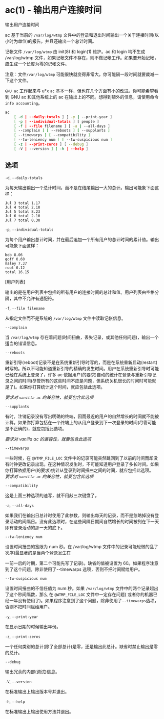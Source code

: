 # ac(1) - 输出用户连接时间

输出用户连接时间

ac 基于当前的 `/var/log/wtmp` 文件中的登录和退出时间输出一个关于连接时间(以小时为单位)的报告。并且还输出一个总计时间。

记帐文件 `/var/log/wtmp` 由 init(8) 和 login(1) 维护。ac 和 login 均不生成 /var/log/wtmp 文件，如果记帐文件不存在，则不做记帐工作。如果要开始记帐，应生成一个长度为零的记帐文件。

注意：文件`/var/log/wtmp` 可能很快就变得非常大。你可能隔一段时间就要裁减一下这个文件。

`GNU ac` 工作起来与 u*x `ac` 基本一样，但也在几个方面有小的改进。你可能希望看到 GNU ac 和其他系统上的 ac
在输出上的不同。想得到额外的信息，请使用命令`info accounting`。

```bash
ac
	[ -d | --daily-totals ] [ -y | --print-year ]
	[ -p | --individual-totals ] [ people ]
	[ -f | --file filename ] [ -a | --all-days ]
	[ --complain ] [ --reboots ] [ --supplants ]
	[ --timewarps ] [ --compatibility ]
	[ --tw-leniency num ] [ --tw-suspicious num ]
	[ -z | --print-zeros ] [ --debug ]
	[ -V | --version ] [ -h | --help ]
```

## 选项

`-d`, `--daily-totals`

为每天输出输出一个总计时间，而不是在结尾输出一大的总计。输出可能象下面这样：

```
Jul 3 total 1.17
Jul 4 total 2.10
Jul 5 total 8.23
Jul 6 total 2.10
Jul 7 total 0.30
```

`-p`, `--individual-totals`

为每个用户输出总计时间，并在最后追加一个所有用户的总计时间的累计值。输出可能象下面这样：

```
bob 8.06
goff 0.60
maley 7.37
root 0.12
total 16.15
```

[用户列表]

输出的是在用户列表中包括的所有用户的连接时间的总计和值。用户列表由空格分隔，其中不允许有通配符。

`-f`, `--file filename`

从指定文件而不是系统的 `/var/log/wtmp` 文件中读取记帐信息。

`--complain`

当 `/var/log/wtmp` 存在着问题(时间扭曲，丢失记录，或其他任何问题)，输出一个适当的错误信息。

`--reboots`

重新引导(reboot)记录不是在系统重新引导时写的，而是在系统重新启动(restart)时写的。所以不可能知道重新引导的精确的发生时间。用户在系统重新引导时可能已经在系统上登录了，许多
ac 依据用户(的要求)自动的统计在登录与重新引导记录之间的时间(尽管所有的这些时间不应是问题，但系统关机很长的时间时可能就是了)。如果你打算统计这个时间，就应包括此选项。

_要求对 `vanilla ac` 的兼容性，就要包含此选项_

`--supplants`

有时，注销记录没有写出明确的终端，因而最近的用户的自然增长的时间就不能被计算。如果你打算包括在一个终端上的从用户登录到下一次登录的时间(尽管可能是不正确的)，就应包括此选项。

_要求对 vanilla ac 的兼容性，就要包含此选项_

`--timewarps`

一些时候，在 `@WTMP_FILE_LOC`
文件中的记录可能突然跳回到了以前的时间而却没有时钟更改记录出现。在这种情况发生时，不可能知道用户登录了多长时间。如果你打算依据用户(的要求)统计从登录到时间扭曲之间的时间，就应包括此选项。
_要求对 `vanilla ac` 的兼容性，就要包含此选项_

`--compatibility`

这是上面三种选项的速写，就不用敲三次键盘了。

`-a`, `--all-days`

如果我们在输出日总计时使用了此参数，则输出每天的记录，而不是忽略掉没有登录活动的间隔日。没有此选项时，在这些间隔日期间自然增长的时间被列在下一天即有登录活动的那一天的底下。

`--tw-leniency num`

设置时间扭曲的宽限为 num 秒。在 /var/log/wtmp 文件中的记录可能轻微的乱了次序(最显著的是当两个登录发生在

一前一后的时期，第二个可能先写了记录)。缺省的值被设置为 60。如果程序注意到了这个问题，除非使用了--timewarps 选项，否则不把时间赋给用户。

`--tw-suspicious num`

设置时间扭曲的不信任值为 num 秒。如果 `/var/log/wtmp` 文件中的两个记录超出了这个秒间隔数，那么 在 `@WTMP_FILE_LOC` 文件中一定存在问题(
或者你的机器已经一年没有使用了)。如果程序注意到了这个问题，除非使用了`--timewarps`选项，否则不把时间赋给用户。

`-y`, `--print-year`

在显示日期的时候输出年份。

`-z`, `--print-zeros`

一个任何类别的总计(除了全部总计)是零，还是输出此总计。缺省时禁止输出是零的总计。

`--debug`

输出冗余的内部(调试)信息。

`-V`, `--version`

在标准输出上输出版本号并退出。

`-h`, `--help`

在标准输出上输出使用方法并退出。

